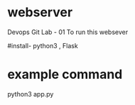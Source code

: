 # webserver
Devops Git Lab - 01
To run this websever 

#install-
python3 , Flask 


# example command
python3 app.py 

